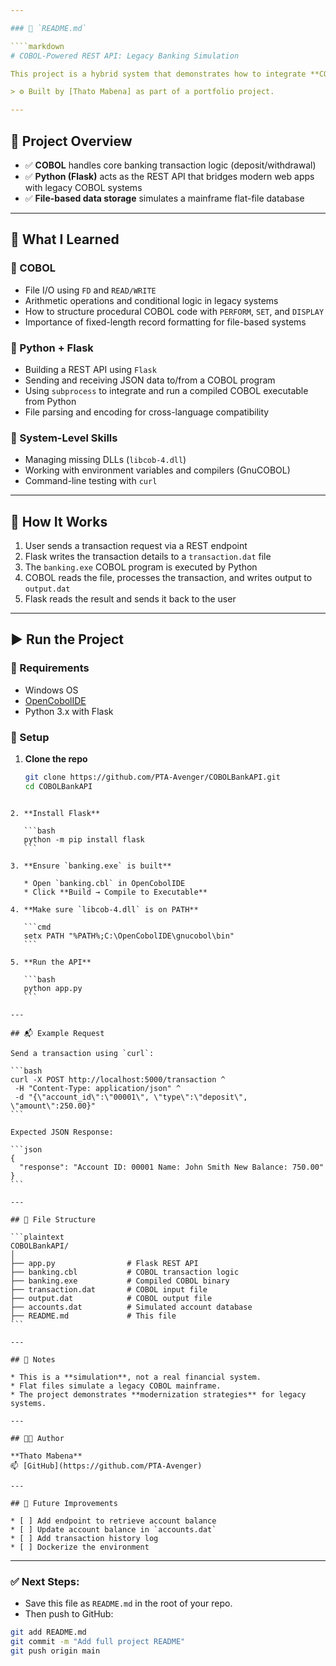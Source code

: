 ```yaml
---

### 📁 `README.md`

````markdown
# COBOL-Powered REST API: Legacy Banking Simulation

This project is a hybrid system that demonstrates how to integrate **COBOL**, a legacy programming language, with a modern **Python Flask REST API** to simulate a banking system.

> ⚙️ Built by [Thato Mabena] as part of a portfolio project.

---
```


## 📌 Project Overview

- ✅ **COBOL** handles core banking transaction logic (deposit/withdrawal)
- ✅ **Python (Flask)** acts as the REST API that bridges modern web apps with legacy COBOL systems
- ✅ **File-based data storage** simulates a mainframe flat-file database

---

## 🧠 What I Learned

### 🔹 COBOL
- File I/O using `FD` and `READ/WRITE`
- Arithmetic operations and conditional logic in legacy systems
- How to structure procedural COBOL code with `PERFORM`, `SET`, and `DISPLAY`
- Importance of fixed-length record formatting for file-based systems

### 🔹 Python + Flask
- Building a REST API using `Flask`
- Sending and receiving JSON data to/from a COBOL program
- Using `subprocess` to integrate and run a compiled COBOL executable from Python
- File parsing and encoding for cross-language compatibility

### 🔹 System-Level Skills
- Managing missing DLLs (`libcob-4.dll`)
- Working with environment variables and compilers (GnuCOBOL)
- Command-line testing with `curl`

---

## 🧪 How It Works

1. User sends a transaction request via a REST endpoint
2. Flask writes the transaction details to a `transaction.dat` file
3. The `banking.exe` COBOL program is executed by Python
4. COBOL reads the file, processes the transaction, and writes output to `output.dat`
5. Flask reads the result and sends it back to the user

---

## ▶️ Run the Project

### 📂 Requirements
- Windows OS
- [OpenCobolIDE](https://open-cobol.sourceforge.io/)
- Python 3.x with Flask

### 🔧 Setup

1. **Clone the repo**
   ```bash
   git clone https://github.com/PTA-Avenger/COBOLBankAPI.git
   cd COBOLBankAPI
````

2. **Install Flask**

   ```bash
   python -m pip install flask
   ```

3. **Ensure `banking.exe` is built**

   * Open `banking.cbl` in OpenCobolIDE
   * Click **Build → Compile to Executable**

4. **Make sure `libcob-4.dll` is on PATH**

   ```cmd
   setx PATH "%PATH%;C:\OpenCobolIDE\gnucobol\bin"
   ```

5. **Run the API**

   ```bash
   python app.py
   ```

---

## 📬 Example Request

Send a transaction using `curl`:

```bash
curl -X POST http://localhost:5000/transaction ^
 -H "Content-Type: application/json" ^
 -d "{\"account_id\":\"00001\", \"type\":\"deposit\", \"amount\":250.00}"
```

Expected JSON Response:

```json
{
  "response": "Account ID: 00001 Name: John Smith New Balance: 750.00"
}
```

---

## 📄 File Structure

```plaintext
COBOLBankAPI/
│
├── app.py                # Flask REST API
├── banking.cbl           # COBOL transaction logic
├── banking.exe           # Compiled COBOL binary
├── transaction.dat       # COBOL input file
├── output.dat            # COBOL output file
├── accounts.dat          # Simulated account database
├── README.md             # This file
```

---

## 🔐 Notes

* This is a **simulation**, not a real financial system.
* Flat files simulate a legacy COBOL mainframe.
* The project demonstrates **modernization strategies** for legacy systems.

---

## 👨‍💻 Author

**Thato Mabena**
📫 [GitHub](https://github.com/PTA-Avenger)

---

## 🏁 Future Improvements

* [ ] Add endpoint to retrieve account balance
* [ ] Update account balance in `accounts.dat`
* [ ] Add transaction history log
* [ ] Dockerize the environment

````

---

### ✅ Next Steps:

- Save this file as `README.md` in the root of your repo.
- Then push to GitHub:

```bash
git add README.md
git commit -m "Add full project README"
git push origin main
````
